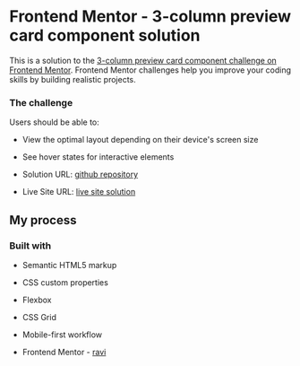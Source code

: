 # Frontend Mentor - 3-column preview card component solution

This is a solution to the [3-column preview card component challenge on Frontend Mentor](https://www.frontendmentor.io/challenges/3column-preview-card-component-pH92eAR2-). Frontend Mentor challenges help you improve your coding skills by building realistic projects. 

### The challenge

Users should be able to:

- View the optimal layout depending on their device's screen size
- See hover states for interactive elements

- Solution URL: [github repository](https://github.com/noob-web-dev/three-collumn)
- Live Site URL: [live site solution](https://noob-web-dev.github.io/three-collumn/)

## My process

### Built with

- Semantic HTML5 markup
- CSS custom properties
- Flexbox
- CSS Grid
- Mobile-first workflow

- Frontend Mentor - [ravi](https://www.frontendmentor.io/profile/noob-web-dev)
